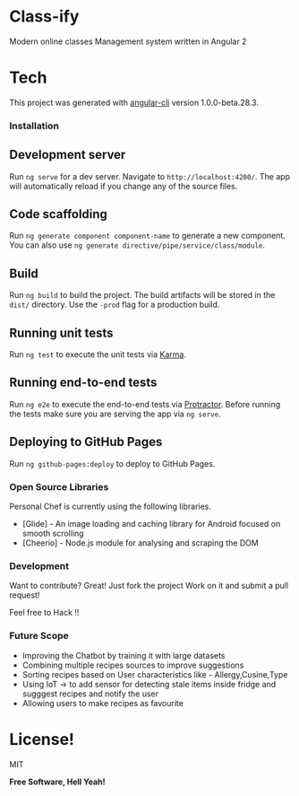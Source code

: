 # Class-ify

Modern online classes Management system written in Angular 2

# Tech

This project was generated with [angular-cli](https://github.com/angular/angular-cli) version 1.0.0-beta.28.3.

### Installation

## Development server
Run `ng serve` for a dev server. Navigate to `http://localhost:4200/`. The app will automatically reload if you change any of the source files.

## Code scaffolding

Run `ng generate component component-name` to generate a new component. You can also use `ng generate directive/pipe/service/class/module`.

## Build

Run `ng build` to build the project. The build artifacts will be stored in the `dist/` directory. Use the `-prod` flag for a production build.

## Running unit tests

Run `ng test` to execute the unit tests via [Karma](https://karma-runner.github.io).

## Running end-to-end tests

Run `ng e2e` to execute the end-to-end tests via [Protractor](http://www.protractortest.org/).
Before running the tests make sure you are serving the app via `ng serve`.

## Deploying to GitHub Pages

Run `ng github-pages:deploy` to deploy to GitHub Pages.

### Open Source Libraries

Personal Chef is currently using the following libraries.

* [Glide] - An image loading and caching library for Android focused on smooth scrolling
* [Cheerio] - Node.js module for analysing and scraping the DOM

### Development

Want to contribute? Great!
Just fork the project
Work on it and submit a pull request!

Feel free to Hack !!

### Future Scope

 - Improving the Chatbot by training it with large datasets
 - Combining multiple recipes sources to improve suggestions
 - Sorting recipes based on User characteristics like - Allergy,Cusine,Type
 - Using IoT -> to add sensor for detecting stale items inside fridge and sugggest recipes and notify the user
 - Allowing users to make recipes as favourite

# License!
MIT


**Free Software, Hell Yeah!**
